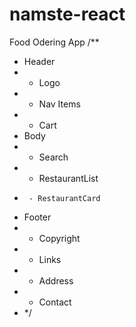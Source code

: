 # namste-react

Food Odering App
/\*\*

- Header
- - Logo
- - Nav Items
- - Cart
- Body
- - Search
- - RestaurantList
-      - RestaurantCard
- Footer
- - Copyright
- - Links
- - Address
- - Contact
- \*/

